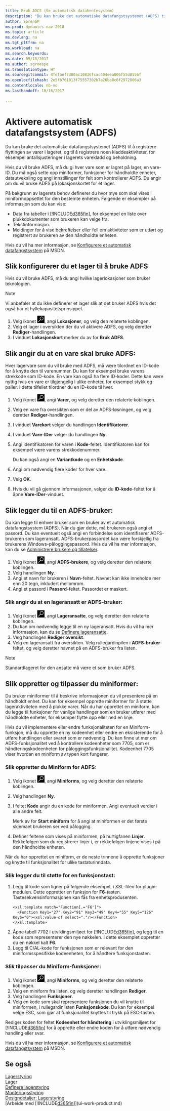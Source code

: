 ```yaml
---
title: Bruk ADCS (Se automatisk datahentesystem)
description: "Du kan bruke det automatiske datafangstsystemet (ADFS) til å registrere flyttingen av varer i lageret, og til å registrere noen kladdeaktiviteter, for eksempel antallsjusteringer i lagerets varekladd og beholdning."
author: SorenGP
ms.prod: dynamics-nav-2018
ms.topic: article
ms.devlang: na
ms.tgt_pltfrm: na
ms.workload: na
ms.search.keywords: 
ms.date: 09/18/2017
ms.author: sgroespe
ms.translationtype: HT
ms.sourcegitcommit: 4fefaef7380ac10836fcac404eea006f55d8556f
ms.openlocfilehash: 2e5fb701013f75557302b7a26ba8c6f2972806a3
ms.contentlocale: nb-no
ms.lasthandoff: 10/16/2017

---
```

# <a name="how-to-enable-automated-data-capture-systems-adcs"></a>Aktivere automatisk datafangstsystem (ADFS)
Du kan bruke det automatiske datafangstsystemet (ADFS) til å registrere flyttingen av varer i lageret, og til å registrere noen kladdeaktiviteter, for eksempel antallsjusteringer i lagerets varekladd og beholdning.  

Hvis du vil bruke ADFS, må du gi hver vare som er lagret på lager, en vare-ID. Du må også sette opp miniformer, funksjoner for håndholdte enheter, datautveksling og angi innstillinger for felt som kontrollerer ADFS. Du angir om du vil bruke ADFS på lokasjonskortet for et lager.

På bakgrunn av lagerets behov definerer du hvor mye som skal vises i miniformoppsettet for den bestemte enheten. Følgende er eksempler på informasjon som du kan vise:  

- Data fra tabeller i [!INCLUDE[d365fin](includes/d365fin_md.md)], for eksempel en liste over plukkdokumenter som brukeren kan velge fra.  
- Tekstinformasjon.  
- Meldinger for å vise bekreftelser eller feil om aktiviteter som er utført og registrert av brukeren av den håndholdte enheten.

Hvis du vil ha mer informasjon, se [Konfigurere et automatisk datafangstsystem](https://msdn.microsoft.com/en-us/library/dd338742.aspx) på MSDN.

## <a name="to-set-up-a-warehouse-to-use-adcs"></a>Slik konfigurerer du et lager til å bruke ADFS  
Hvis du vil bruke ADFS, må du angi hvilke lagerlokasjoner som bruker teknologien.  

> [!NOTE]  
>  Vi anbefaler at du ikke definerer et lager slik at det bruker ADFS hvis det også har et hyllekapasitetsprinsippet.

1.  Velg ikonet ![Søk etter side eller rapport](media/ui-search/search_small.png "Søk etter side eller rapport"), angi **Lokasjoner**, og velg den relaterte koblingen.
2.  Velg et lager i oversikten der du vil aktivere ADFS, og velg deretter **Rediger**-handlingen.
3. I vinduet **Lokasjonskort** merker du av for **Bruk ADFS**.  

## <a name="to-specify-an-item-to-use-adcs"></a>Slik angir du at en vare skal bruke ADFS:  
Hver lagervare som du vil bruke med ADFS, må være tilordnet en ID-kode for å knytte den til varenummer. Du kan for eksempel bruke varens strekkode som ID-kode. En vare kan også ha flere ID-koder. Dette kan være nyttig hvis en vare er tilgjengelig i ulike enheter, for eksempel stykk og paller. I dette tilfellet tilordner du en ID-kode til hver.    

1.  Velg ikonet ![Søk etter side eller rapport](media/ui-search/search_small.png "Søk etter side eller rapport"), angi **Varer**, og velg deretter den relaterte koblingen.  
2.  Velg en vare fra oversikten som er del av ADFS-løsningen, og velg deretter **Rediger**-handlingen.
3. I vinduet **Varekort** velger du handlingen **Identifikatorer**.
4. I vinduet **Vare-IDer** velger du handlingen **Ny**.
5. Angi identifikatoren for varen i **Kode**-feltet. Identifikatoren kan for eksempel være varens strekkodenummer.  

    Du kan også angi en **Variantkode** og en **Enhetskode**.  

6. Angi om nødvendig flere koder for hver vare.
7. Velg **OK**.  
8.  Hvis du vil gå gjennom informasjonen, velger du **ID-kode**-feltet for å åpne **Vare-IDer**-vinduet.

## <a name="to-add-an-adcs-user"></a>Slik legger du til en ADFS-bruker:  
Du kan legge til enhver bruker som en bruker av et automatisk datafangstsystem (ADFS). Når du gjør dette, må brukeren også angi et passord. Du kan eventuelt også angi en forbindelse som identifiserer ADFS-brukeren som lageransatt. ADFS-brukerpassordet kan være forskjellig fra brukerens Windows-påloggingspassord. Hvis du vil ha mer informasjon, kan du se [Administrere brukere og tillatelser](ui-how-users-permissions.md).

1.  Velg ikonet ![Søk etter side eller rapport](media/ui-search/search_small.png "Søk etter side eller rapport"), angi **ADFS-brukere**, og velg deretter den relaterte koblingen.  
2. Velg handlingen **Ny**.  
3.  Angi et navn for brukeren i **Navn**-feltet. Navnet kan ikke inneholde mer enn 20 tegn, inkludert mellomrom.  
4.  Angi et passord i **Passord**-feltet. Passordet er maskert.  

### <a name="to-specify-that-a-warehouse-employee-is-an-adcs-user"></a>Slik angir du at en lageransatt er ADFS-bruker:  
1.  Velg ikonet ![Søk etter side eller rapport](media/ui-search/search_small.png "Søk etter side eller rapport"), angi **Lageransatte**, og velg deretter den relaterte koblingen.  
2.  Du kan om nødvendig legge til en ny lageransatt. Hvis du vil ha mer informasjon, kan du se [Definere lageransatte](warehouse-how-to-set-up-warehouse-employees.md).  
3.  Velg handlingen **Rediger oversikt**.  
4.  Velg en lageransatt fra oversikten. Velg rullegardinpilen i **ADFS-bruker**-feltet, og velg deretter navnet på en ADFS-bruker fra listen.  

> [!NOTE]  
>  Standardlageret for den ansatte må være et som bruker ADFS.

## <a name="to-create-and-customize-miniforms"></a>Slik oppretter og tilpasser du miniformer:
Du bruker miniformer til å beskrive informasjonen du vil presentere på en håndholdt enhet. Du kan for eksempel opprette miniformer for å støtte lageraktiviteten med å plukke varer. Når du har opprettet en miniform, kan du legge til funksjoner for vanlige handlinger som en bruker utfører med håndholdte enheter, for eksempel flytte opp eller ned en linje.  

Hvis du vil implementere eller endre funksjonaliteten for en Miniform-funksjon, må du opprette en ny kodeenhet eller endre en eksisterende for å utføre handlingen eller svaret som er nødvendig. Du kan finne ut mer om ADFS-funksjonalitet ved å kontrollere kodeenheter som 7705, som er håndteringskodeenheten for påloggingsfunksjonalitet. Kodeenhet 7705 viser hvordan en miniform av typen kort fungerer.  

### <a name="to-create-a-miniform-for-adcs"></a>Slik oppretter du Miniform for ADFS:  
1.  Velg ikonet ![Søk etter side eller rapport](media/ui-search/search_small.png "Søk etter side eller rapport"), angi **Miniforms**, og velg deretter den relaterte koblingen.  
2. Velg handlingen **Ny**.  
3.  I feltet **Kode** angir du en kode for miniformen. Angi eventuelt verdier i alle andre felt.  

    Merk av for **Start miniform** for å angi at miniformen er det første skjemaet brukeren ser ved pålogging.  

4.  Definer feltene som vises på miniformen, på hurtigfanen **Linjer**. Rekkefølgen som du registrerer linjer i, er rekkefølgen linjene vises i på den håndholdte enheten.  

Når du har opprettet en miniform, er de neste trinnene å opprette funksjoner og knytte til funksjonalitet for ulike tastaturinndata.  

### <a name="to-add-support-for-a-function-key"></a>Slik legger du til støtte for en funksjonstast:  
1.  Legg til kode som ligner på følgende eksempel, i XSL-filen for plugin-modulen. Dette oppretter en funksjon for **F6**-tasten. Tastesekvensinformasjonen kan fås fra enhetsprodusenten.  
    ```  
    <xsl:template match="Function[.='F6']">  
      <Function Key1="27" Key2="91" Key3="49" Key4="55" Key5="126" Key6="0"><xsl:value-of select="."/></Function>  
    </xsl:template>  

    ```  
2.  Åpne tabell 7702 i utviklingsmiljøet for [!INCLUDE[d365fin](includes/d365fin_md.md)], og legg til en kode som representerer den nye nøkkelen. I dette eksemplet oppretter du en nøkkel kalt **F6**.  
3.  Legg til C/AL-kode for funksjonen som er relevant for den miniformsspesifikke kodeenheten, for å håndtere funksjonstasten.  

### <a name="to-customize-miniform-functions"></a>Slik tilpasser du Miniform-funksjoner:  
1.  Velg ikonet ![Søk etter side eller rapport](media/ui-search/search_small.png "Søk etter side eller rapport"), angi **Miniforms**, og velg deretter den relaterte koblingen.  
2.  Velg en miniform fra listen, og velg deretter handlingen **Rediger**.  
3.  Velg handlingen **Funksjoner**.  
4.  Velg en kode som skal representere funksjonen du vil knytte til miniformen, i rullegardinlisten **Funksjonskode**. Du kan for eksempel velge ESC, som gjør at funksjonalitet knyttes til trykk på ESC-tasten.  

Rediger koden for feltet **Kodeenhet for håndtering** i utviklingsmiljøet for [!INCLUDE[d365fin](includes/d365fin_md.md)] for å opprette eller endre koden for å utføre nødvendig handling eller svar.

Hvis du vil ha mer informasjon, se [Konfigurere et automatisk datafangstsystem](https://msdn.microsoft.com/en-us/library/dd338742.aspx) på MSDN.

## <a name="see-also"></a>Se også  
[Lagerstyring](warehouse-manage-warehouse.md)  
[Lager](inventory-manage-inventory.md)  
[Definere lagerstyring](warehouse-setup-warehouse.md)     
[Monteringsstyring](assembly-assemble-items.md)    
[Designdetaljer: Lagerstyring](design-details-warehouse-management.md)  
[Arbeide med [!INCLUDE[d365fin](includes/d365fin_md.md)]](ui-work-product.md)

